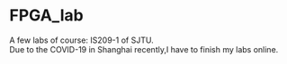 # FPGA_lab  
A few labs of course: IS209-1 of SJTU.  
Due to the COVID-19 in Shanghai recently,I have to finish my labs online.  
